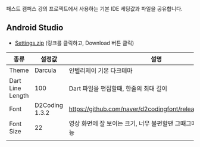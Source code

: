 패스트 캠퍼스 강의 프로젝트에서 사용하는 기본 IDE 세팅값과 파일을 공유합니다.

## Android Studio

- [Settings.zip](https://github.com/BansookNam/fastcampus_flutter_ide_settings/blob/main/Android%20Studio/settings.zip) (링크를 클릭하고, Download 버튼 클릭)

| 종류               | 설정값            | 설명                                                          |
| ---------------- | -------------- | ----------------------------------------------------------- |
| Theme            | Darcula        | 인텔리제이 기본 다크테마                                               |
| Dart Line Length | 100            | Dart 파일을 편집할때, 한줄의 최대 길이                                    |
| Font             | D2Coding 1.3.2 | https://github.com/naver/d2codingfont/releases/tag/VER1.3.2 |
| Font Size        | 22             | 영상 화면에 잘 보이는 크기, 너무 불편할땐 그때그때 조정해서 사용 가능                    |
|                  |                |                                                             |
